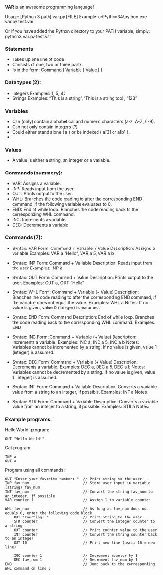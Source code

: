 **VAR** is an awesome programming language!

Usage:      [Python 3 path] var.py [FILE]
Example:    c:\Python34\python.exe var.py test.var

Or if you have added the Python directory to your PATH variable, simply:
            python3 var.py test.var


### Statements
-   Takes up one line of code
-   Consists of one, two or three parts. 
-   Is in the form: Command [ Variable [ Value ] ]

### Data types (2):
-   Integers
Examples: 1, 5, 42
-   Strings
Examples: “This is a string”, ‘This is a string too!’, “123”

### Variables
-   Can (only) contain alphabetical and numeric characters (a-z, A-Z, 0-9).
-   Can not only contain integers (?)
-   Could either stand alone ( a ) or be indexed ( a[3] or a[b] ). 
-   

### Values
-   A value is either a string, an integer or a variable.

### Commands (summery):
-   VAR: Assigns a variable.
-   INP: Reads input from the user.
-   OUT: Prints output to the user.
-   WHL: Branches the code reading to after the corresponding END command, if the following variable evaluates to 0. 
-   END: End of while loop. Branches the code reading back to the corresponding WHL command. 
-   INC: Increments a variable.
-   DEC: Decrements a variable

### Commands (7):
-   Syntax: VAR
Form: Command + Variable + Value
Description: Assigns a variable
Examples: VAR a “Hello”, VAR a 5, VAR a b

-   Syntax: INP
Form: Command + Variable
Description: Reads input from the user
Examples: INP a

-   Syntax: OUT 
Form: Command + Value
Description: Prints output to the user.
Examples: OUT a, OUT “Hello”

-   Syntax: WHL
Form: Command + Variable (+ Value)
Description: Branches the code reading to after the corresponding END command, if the variable does not equal the value.
Examples: WHL a
Notes: 
If no value is given, value 0 (integer) is assumed.

-   Syntax: END
Form: Command
Description: End of while loop. Branches the code reading back to the corresponding WHL command.
Examples: END

-   Syntax: INC
Form: Command + Variable (+ Value)
Description: Increments a variable.
Examples: INC a, INC a 5, INC a b
Notes: 
Variables cannot be incremented by a string. 
If no value is given, value 1 (integer) is assumed.

-   Syntax: DEC 
Form: Command + Variable (+ Value)
Description: Decrements a variable.
Examples: DEC a, DEC a 5, DEC a b
Notes: 
Variables cannot be decremented by a string. 
If no value is given, value 1 (integer) is assumed.

-   Syntax: INT 
Form: Command + Variable
Description: Converts a variable value from a string to an integer, if possible. 
Examples: INT a
Notes: 

-   Syntax: STR 
Form: Command + Variable
Description: Converts a variable value from an integer to a string, if possible. 
Examples: STR a
Notes: 


### Example programs:

Hello World! program:
```
OUT "Hello World!"
```

Cat program:
```
INP a
OUT a 
```

Program using all commands:
```
OUT "Enter your favorite number: "  // Print string to the user
INP fav_num                         // Store user input in variable (string) fav_num
INT fav_num                         // Convert the string fav_num to an integer, if possible
VAR counter 1                       // Assign 1 to variable counter

WHL fav_num                         // As long as fav_num does not equals 0, enter the following code block
    OUT "Counting: "                // Print string to the user
    STR counter                     // Convert the integer counter to a string
    OUT counter                     // Print counter value to the user
    INT counter                     // Convert the string counter back to an integer
    OUT 10                          // Print new line (ascii 10 = new line)

    INC counter 1                   // Increment counter by 1
    DEC fav_num 1                   // Decrement fav_num by 1
END                                 // Jump back to the corresponding WHL command on line 6
```
